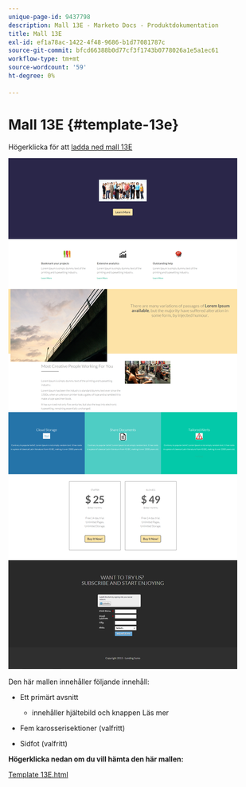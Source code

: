 ```yaml
---
unique-page-id: 9437798
description: Mall 13E - Marketo Docs - Produktdokumentation
title: Mall 13E
exl-id: ef1a78ac-1422-4f48-9686-b1d77081787c
source-git-commit: bfcd66388b0d77cf3f1743b0778026a1e5a1ec61
workflow-type: tm+mt
source-wordcount: '59'
ht-degree: 0%

---
```


# Mall 13E {#template-13e}

Högerklicka för att [ladda ned mall 13E](https://experienceleague.adobe.com/landing/marketo/lp-templates/template-13e.html)

![](assets/image2015-8-11-14-3a33-3a18.png)

Den här mallen innehåller följande innehåll:

* Ett primärt avsnitt

   * innehåller hjältebild och knappen Läs mer

* Fem karosserisektioner (valfritt)
* Sidfot (valfritt)

**Högerklicka nedan om du vill hämta den här mallen:**

[Template 13E.html](https://experienceleague.adobe.com/landing/marketo/lp-templates/template-13e.html)
